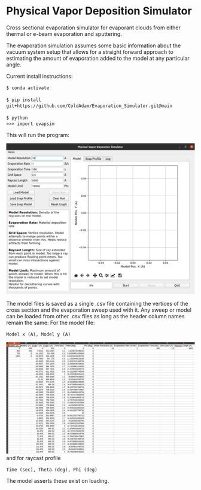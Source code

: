 # Physical Vapor Deposition Simulator
Cross sectional evaporation simulator for evaporant clouds from either thermal or e-beam evaporation and sputtering.

The evaporation simulation assumes some basic information about the vacuum system setup that allows for a straight forward approach to estimating the amount of evaporation added to the model at any particular angle.

Current install instructions:
```
$ conda activate

$ pip install git+https://github.com/ColdAdam/Evaporation_Simulator.git@main

$ python
>>> import evapsim
```
This will run the program:

<img src="Examples/Physical_Vapor_Deposition_Simulator.png" alt="evapsim" width="1000"/>

The model files is saved as a single .csv file containing the vertices of the cross section and the evaporation sweep used with it. Any sweep or model can be
loaded from other .csv files as long as the header column names remain the same:
For the model file:

```
Model x (A), Model y (A)
```

<img src="Examples/PVDS_Savedata.png" alt="evapsim" width="1000"/>
and for raycast profile

```
Time (sec), Theta (deg), Phi (deg)
```

The model asserts these exist on loading.
